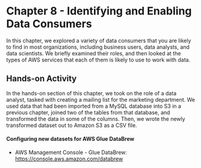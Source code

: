 # Chapter 8 - Identifying and Enabling Data Consumers

In this chapter, we explored a variety of data consumers that you are likely to find in most
organizations, including business users, data analysts, and data scientists. We briefly
examined their roles, and then looked at the types of AWS services that each of them is
likely to use to work with data.

## Hands-on Activity
In the hands-on section of this chapter, we took on the role of a data analyst, tasked
with creating a mailing list for the marketing department. We used data that had been
imported from a MySQL database into S3 in a previous chapter, joined two of the tables
from that database, and transformed the data in some of the columns. Then, we wrote the
newly transformed dataset out to Amazon S3 as a CSV file.

#### Configuring new datasets for AWS Glue DataBrew
- AWS Management Console - Glue DataBrew: https://console.aws.amazon.com/databrew


